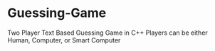 # Guessing-Game
Two Player Text Based Guessing Game in C++
Players can be either Human, Computer, or  Smart Computer

